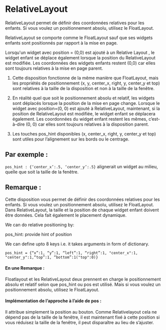 # RelativeLayout

RelativeLayout permet de définir des coordonnées relatives pour les enfants. Si vous voulez un positionnement absolu, utilisez le FloatLayout.

RelativeLayout se comporte comme le FloatLayout sauf que ses widgets enfants sont positionnés par rapport à la mise en page.

Lorsqu'un widget avec position = (0,0) est ajouté à un Relative Layout , le widget enfant se déplace également lorsque la position du RelativeLayout est modifiée. Les coordonnées des widgets enfants restent (0,0) car elles sont toujours relatives à la mise en page parent.


1. Cette disposition fonctionne de la même manière que FloatLayout, mais les propriétés de positionnement (x, y, center_x, right, y, center_y et top) sont relatives à la taille de la disposition et non à la taille de la fenêtre.

2. En réalité quel que soit le positionnement absolu et relatif, les widgets sont déplacés lorsque la position de la mise en page change.
Lorsque le widget avec position=(0, 0) est ajouté à RelativeLayout, maintenant, si la position de RelativeLayout est modifiée, le widget enfant se déplacera également. Les coordonnées du widget enfant restent les mêmes, c’est-à-dire (0, 0) car elles sont toujours relatives à la disposition parent.

3. Les touches pos_hint disponibles (x, center_x, right, y, center_y et top) sont utiles pour l’alignement sur les bords ou le centrage.

## Par exemple :
```pos_hint : {‘center_x’:.5, ‘center_y’:.5}``` alignerait un widget au milieu, quelle que soit la taille de la fenêtre.


## Remarque :

Cette disposition vous permet de définir des coordonnées relatives pour les enfants. Si vous voulez un positionnement absolu, utilisez le FloatLayout. Dans RelativeLayout, la taille et la position de chaque widget enfant doivent être données. Cela fait également le placement dynamique.


We can do relative positioning by:

pos_hint: provide hint of position

We can define upto 8 keys i.e. it takes arguments in form of dictionary.

```pos_hint = {“x”:1, “y”:1, “left”:1, “right”:1, "center_x":1, "center_y":1,“top”:1, “bottom”:1("top":0)}```

#### En une Remarque :

Floatlayout et les RelativeLayout deux prennent en charge le positionnement absolu et relatif selon que pos_hint ou pos est utilisé. Mais si vous voulez un positionnement absolu, utilisez le FloatLayout.

#### Implémentation de l’approche à l’aide de pos :

Il attribue simplement la position au bouton. Comme Relativelayout cela ne dépend pas de la taille de la fenêtre, il est maintenant fixé à cette position si vous réduisez la taille de la fenêtre, il peut disparaître au lieu de s’ajuster.